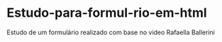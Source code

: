 # Estudo-para-formul-rio-em-html
Estudo de um formulário realizado com base no video Rafaella Ballerini

